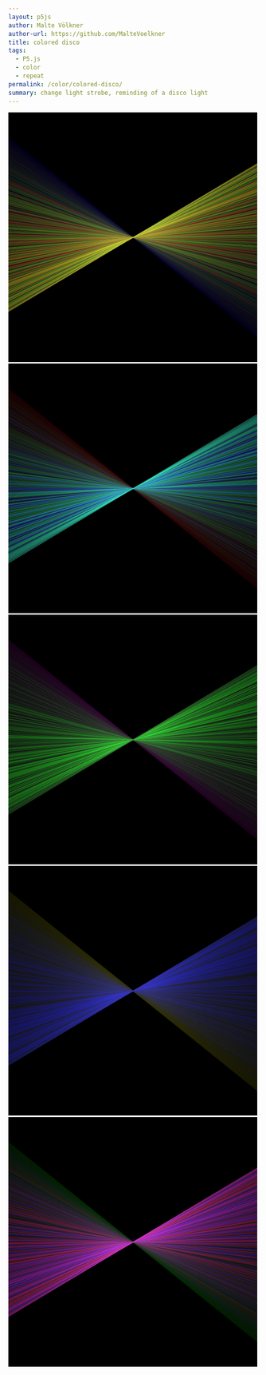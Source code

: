 ```yaml
---  
layout: p5js
author: Malte Völkner
author-url: https://github.com/MalteVoelkner
title: colored disco
tags: 
  - P5.js
  - color
  - repeat
permalink: /color/colored-disco/
summary: change light strobe, reminding of a disco light
---  
```


![](images/colored-disco_1.png)
![](images/colored-disco_2.png)
![](images/colored-disco_3.png)
![](images/colored-disco_4.png)
![](images/colored-disco_5.png)
